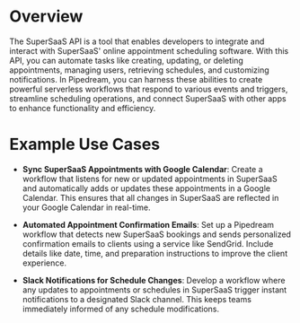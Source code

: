 # Overview

The SuperSaaS API is a tool that enables developers to integrate and interact with SuperSaaS' online appointment scheduling software. With this API, you can automate tasks like creating, updating, or deleting appointments, managing users, retrieving schedules, and customizing notifications. In Pipedream, you can harness these abilities to create powerful serverless workflows that respond to various events and triggers, streamline scheduling operations, and connect SuperSaaS with other apps to enhance functionality and efficiency.

# Example Use Cases

- **Sync SuperSaaS Appointments with Google Calendar**: Create a workflow that listens for new or updated appointments in SuperSaaS and automatically adds or updates these appointments in a Google Calendar. This ensures that all changes in SuperSaaS are reflected in your Google Calendar in real-time.

- **Automated Appointment Confirmation Emails**: Set up a Pipedream workflow that detects new SuperSaaS bookings and sends personalized confirmation emails to clients using a service like SendGrid. Include details like date, time, and preparation instructions to improve the client experience.

- **Slack Notifications for Schedule Changes**: Develop a workflow where any updates to appointments or schedules in SuperSaaS trigger instant notifications to a designated Slack channel. This keeps teams immediately informed of any schedule modifications.
